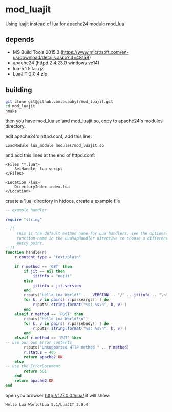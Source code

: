 # mod_luajit
Using luajit instead of lua for apache24 module mod_lua

## depends
- MS Build Tools 2015.3 (https://www.microsoft.com/en-us/download/details.aspx?id=48159)
- apache24 (httpd 2.4.23.0 windows vc14)
- lua-5.1.5.tar.gz
- LuaJIT-2.0.4.zip

## building
```sh
git clone git@github.com:buaabyl/mod_luajit.git
cd mod_luajit
nmake
```

then you have mod_lua.so and mod_luajit.so, copy to apache24's modules directory.

edit apache24's httpd.conf, add this line:
```
LoadModule lua_module modules/mod_luajit.so
```

and add this lines at the end of httpd.conf:
```
<Files "*.lua">
    SetHandler lua-script
</Files>

<Location /lua>
    DirectoryIndex index.lua
</Location>
```

create a 'lua' directory in htdocs, create a example file
```lua
-- example handler

require "string"

--[[
     This is the default method name for Lua handlers, see the optional
     function-name in the LuaMapHandler directive to choose a different
     entry point.
--]]
function handle(r)
    r.content_type = "text/plain"

    if r.method == 'GET' then
        if jit == nil then
            jitinfo = "nojit"
        else
            jitinfo = jit.version
        end
        r:puts("Hello Lua World!" .. _VERSION .. "/" .. jitinfo .. "\n")
        for k, v in pairs( r:parseargs() ) do
            r:puts( string.format("%s: %s\n", k, v) )
        end
    elseif r.method == 'POST' then
        r:puts("Hello Lua World!\n")
        for k, v in pairs( r:parsebody() ) do
            r:puts( string.format("%s: %s\n", k, v) )
        end
    elseif r.method == 'PUT' then
-- use our own Error contents
        r:puts("Unsupported HTTP method " .. r.method)
        r.status = 405
        return apache2.OK
    else
-- use the ErrorDocument
        return 501
    end
    return apache2.OK
end
```

open you browser http://127.0.0.1/lua/ it will show:
```
Hello Lua World!Lua 5.1/LuaJIT 2.0.4
```

